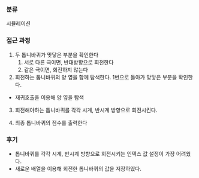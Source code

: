 ### 분류
시뮬레이션

### 접근 과정

1. 두 톱니바퀴가 맞닿은 부분을 확인한다
    1. 서로 다른 극이면, 반대방향으로 회전한다
    2. 같은 극이면, 회전하지 않는다
2. 회전하는 톱니바퀴의 양 옆을 함께 탐색한다. 1번으로 돌아가 맞닿은 부분을 확인한다. 
- 재귀호출을 이용해 양 옆을 탐색

3. 회전해야하는 톱니바퀴를 각각 시계, 반시계 방향으로 회전시킨다.

4. 최종 톱니바퀴의 점수를 출력한다

### 후기

- 톱니바퀴를 각각 시계, 반시계 방향으로 회전시키는 인덱스 값 설정이 가장 어려웠다. 
- 새로운 배열을 이용해 회전한 톱니바퀴의 값을 저장하였다.
